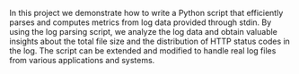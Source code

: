 In this project we demonstrate how to write a Python script that efficiently parses and computes metrics from log data provided through stdin. By using the log parsing script, we analyze the log data and obtain valuable insights about the total file size and the distribution of HTTP status codes in the log. The script can be extended and modified to handle real log files from various applications and systems.